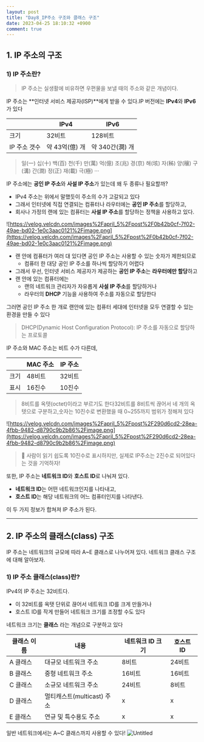 ```yaml
---
layout: post
title: "Day8_IP주소 구조와 클래스 구조"
date: 2023-04-25 18:10:32 +0900
comment: true
---
```



## 1. IP 주소의 구조

### 1) IP 주소란?

> IP 주소는 실생활에 비유하면 우편물을 보낼 때의 주소와 같은 개념이다.
> 

IP 주소는 **인터넷 서비스 제공자(ISP)**에게 받을 수 있다.IP 버전에는 **IPv4**와 **IPv6**가 있다

|  | IPv4 | IPv6 |
| --- | --- | --- |
| 크기 | 32비트 | 128비트 |
| IP 주소 갯수 | 약 43억(億) 개 | 약 340간(澗) 개 |

> 일(一) 십(十) 백(百) 천(千) 만(萬) 억(億) 조(兆) 경(京) 해(垓) 자(秭) 양(穰) 구(溝) 간(澗) 정(正) 재(載) 극(極) ···
> 

IP 주소에는 **공인 IP 주소**와 **사설 IP 주소**가 있는데 왜 두 종류나 필요할까?

- IPv4 주소는 위에서 말했듯이 주소의 수가 고갈되고 있다
- 그래서 인터넷에 직접 연결되는 컴퓨터나 라우터에는 **공인 IP 주소**를 할당하고,
- 회사나 가정의 랜에 있는 컴퓨터는 **사설 IP 주소**를 할당하는 정책을 사용하고 있다.

![https://velog.velcdn.com/images%2Fapril_5%2Fpost%2F0b42b0cf-7f02-49ae-bd02-1e0c3aac0121%2Fimage.png](https://velog.velcdn.com/images%2Fapril_5%2Fpost%2F0b42b0cf-7f02-49ae-bd02-1e0c3aac0121%2Fimage.png)

- 랜 안에 컴퓨터가 여러 대 있다면 공인 IP 주소는 사용할 수 있는 숫자가 제한되므로
    - 컴퓨터 한 대당 공인 IP 주소를 하나씩 할당하기 어렵다
- 그래서 우선, 인터넷 서비스 제공자가 제공하는 **공인 IP 주소**는 **라우터에만 할당**하고
- 랜 안에 있는 컴퓨터에는
    - 랜의 네트워크 관리자가 자유롭게 **사설 IP 주소**를 할당하거나
    - 라우터의 **DHCP** 기능을 사용하여 주소를 자동으로 할당한다

그러면 공인 IP 주소 한 개로 랜안에 있는 컴퓨터 세대에 인터넷을 모두 연결할 수 있는 환경을 만들 수 있다

> DHCP(Dynamic Host Configuration Protocol): IP 주소를 자동으로 할당하는 프로토콜
> 

IP 주소와 MAC 주소는 비트 수가 다른데,

|  | MAC 주소 | IP 주소 |
| --- | --- | --- |
| 크기 | 48비트 | 32비트 |
| 표시 | 16진수 | 10진수 |

> 8비트를 옥텟(octet)이라고 부르기도 한다32비트를 8비트씩 끊어서 네 개의 옥텟으로 구분하고,숫자는 10진수로 변환했을 때 0~255까지 범위가 정해져 있다
> 

![https://velog.velcdn.com/images%2Fapril_5%2Fpost%2F290d6cd2-28ea-4fbb-9482-d8790c9b2b86%2Fimage.png](https://velog.velcdn.com/images%2Fapril_5%2Fpost%2F290d6cd2-28ea-4fbb-9482-d8790c9b2b86%2Fimage.png)

> 📌 사람이 읽기 쉽도록 10진수로 표시하지만, 실제로 IP주소는 2진수로 되어있다는 것을 기억하자!
> 

또한, IP 주소는 **네트워크 ID**와 **호스트 ID**로 나눠져 있다.

- **네트워크 ID**는 어떤 네트워크인지를 나타내고,
- **호스트 ID**는 해당 네트워크의 어느 컴퓨터인지를 나타낸다.

이 두 가지 정보가 합쳐져 IP 주소가 된다.

---

## 2. IP 주소의 클래스(class) 구조

IP 주소는 네트워크의 규모에 따라 A~E 클래스로 나누어져 있다. 네트워크 클래스 구조에 대해 알아보자.

### 1) IP 주소 클래스(class)란?

IPv4의 IP 주소는 32비트다.

- 이 32비트를 옥탯 단위로 끊어서 네트워크 ID를 크게 만들거나
- 호스트 ID를 작게 만들어 네트워크 크기를 조정할 수도 있다

네트워크 크기는 **클래스** 라는 개념으로 구분하고 있다

| 클래스 이름 | 내용 | 네트워크 ID 크기 | 호스트 ID |
| --- | --- | --- | --- |
| A 클래스 | 대규모 네트워크 주소 | 8비트 | 24비트 |
| B 클래스 | 중형 네트워크 주소 | 16비트 | 16비트 |
| C 클래스 | 소규모 네트워크 주소 | 24비트 | 8비트 |
| D 클래스 | 멀티캐스트(multicast) 주소 | x | x |
| E 클래스 | 연규 및 특수용도 주소 | x | x |

일반 네트워크에서는 A~C 클래스까지 사용할 수 있다!
![Untitled](https://user-images.githubusercontent.com/47453097/234547075-2e3577a3-2853-4282-a864-5578c99caa90.png)